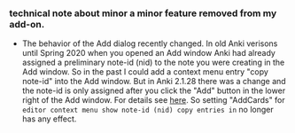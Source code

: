 
### technical note about minor a minor feature removed from my add-on.

- The behavior of the Add dialog recently changed. In old Anki verisons until Spring 2020 when 
you opened an Add window Anki had already assigned a preliminary note-id (nid) to the note you 
were creating in the Add window. So in the past I could add a context menu entry "copy note-id"
into the Add window. But in Anki 2.1.28 there was a change and the note-id is only assigned 
after you click the "Add" button in the lower right of the Add window. For details see
[here](https://forums.ankiweb.net/t/assign-note-id-to-new-notes-in-addnote-window-revert-a-change-in-2-1-28/2354).
So setting "AddCards" for `editor context menu show note-id (nid) copy entries in` no longer has any
effect.
